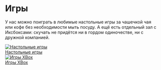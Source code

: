 # Игры

У нас можно поиграть в любимые настольные игры за чашечкой чая или кофе без необходимости мыть посуду. А ещё есть отдельный зал с Иксбоксами: скучать не придётся ни в гордом одиночестве, ни с дружной компанией.

<div class="row">
  <div class="col-sm-6">
    <a href="/games/board_games/" class="thumbnail">
      <img src="http://placehold.it/450x300" class="img-responsive" alt="Настольные игры">
      <div class="caption text-xs-center">
        Настольные игры
      </div>
    </a>
  </div>
  <div class="col-sm-6">
    <a href="/games/xbox/" class="thumbnail">
      <img src="http://placehold.it/450x300" class="img-responsive" alt="Игры XBox">
      <div class="caption text-xs-center">
        Игры XBox
      </div>
    </a>
  </div>
</div>